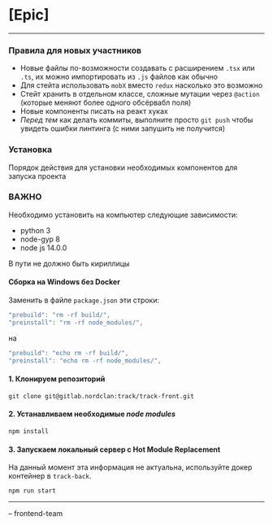 # [Epic]

---

### Правила для новых участников

- Новые файлы по-возможности создавать с расширением `.tsx` или `.ts`, их можно импортировать из `.js` файлов как обычно
- Для стейта использовать `mobX` вместо `redux` насколько это возможно
- Стейт хранить в отдельном классе, сложные мутации через `@action` (которые меняют более одного обсёрвабл поля)
- Новые компоненты писать на реакт хуках
- _Перед тем_ как делать коммиты, выполните просто `git push` чтобы увидеть ошибки линтинга (с ними запушить не получится)

### Установка

Порядок действия для установки необходимых компонентов для запуска проекта

### ВАЖНО
Необходимо установить на компьютер следующие зависимости:

- python 3
- node-gyp 8
- node js 14.0.0

В пути не должно быть кириллицы 

#### Сборка на Windows без Docker

Заменить в файле `package.json` эти строки:

```js
"prebuild": "rm -rf build/",
"preinstall": "rm -rf node_modules/",
```

на

```js
"prebuild": "echo rm -rf build/",
"preinstall": "echo rm -rf node_modules/",
```

#### 1. Клонируем репозиторий

    git clone git@gitlab.nordclan:track/track-front.git

#### 2. Устанавливаем необходимые _node modules_

    npm install

#### 3. Запускаем локальный сервер с Hot Module Replacement

На данный момент эта информация не актуальна, используйте докер контейнер в `track-back`.

    npm run start

---

– frontend-team
